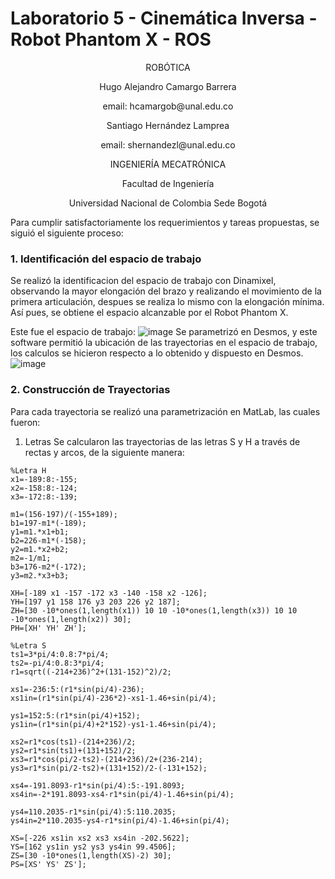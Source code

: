 # Laboratorio 5 - Cinemática Inversa - Robot Phantom X - ROS
<p align="center">
ROBÓTICA

<p align="center">
Hugo Alejandro Camargo Barrera
<p align="center">
email: hcamargob@unal.edu.co

<p align="center">
Santiago Hernández Lamprea
<p align="center">
email: shernandezl@unal.edu.co


<p align="center">
INGENIERÍA MECATRÓNICA
<p align="center">
Facultad de Ingeniería
<p align="center">
Universidad Nacional de Colombia Sede Bogotá

Para cumplir satisfactoriamente los requerimientos y tareas propuestas, se siguió el siguiente proceso:
### 1. Identificación del espacio de trabajo
Se realizó la identificacion del espacio de trabajo con Dinamixel, observando la mayor elongación del brazo y realizando el movimiento de la primera articulación, despues se realiza lo mismo con la elongación mínima. Así pues, se obtiene el espacio alcanzable por el Robot Phantom X.
  
  Este fue el espacio de trabajo:
  ![image](https://user-images.githubusercontent.com/112737454/200098852-cb014428-6780-4895-9ee4-5217d8b0eaf0.png)
Se parametrizó en Desmos, y este software permitió la ubicación de las trayectorias en el espacio de trabajo, los calculos se hicieron respecto a lo obtenido y dispuesto en Desmos.
   ![image](https://user-images.githubusercontent.com/112737454/200098953-a57eb504-1ea2-4062-883c-fee8a54d1af6.png)


### 2. Construcción de Trayectorias 
  Para cada trayectoria se realizó una parametrización en MatLab, las cuales fueron:
  1) Letras
  Se calcularon las trayectorias de las letras S y H a través de rectas y arcos, de la siguiente manera:
  ```
  %Letra H
  x1=-189:8:-155;
  x2=-158:8:-124;
  x3=-172:8:-139;

  m1=(156-197)/(-155+189);
  b1=197-m1*(-189);
  y1=m1.*x1+b1;
  b2=226-m1*(-158);
  y2=m1.*x2+b2;
  m2=-1/m1;
  b3=176-m2*(-172);
  y3=m2.*x3+b3;

  XH=[-189 x1 -157 -172 x3 -140 -158 x2 -126];
  YH=[197 y1 158 176 y3 203 226 y2 187];
  ZH=[30 -10*ones(1,length(x1)) 10 10 -10*ones(1,length(x3)) 10 10 -10*ones(1,length(x2)) 30];
  PH=[XH' YH' ZH'];
  ```
  
  ```
  %Letra S 
  ts1=3*pi/4:0.8:7*pi/4;
  ts2=-pi/4:0.8:3*pi/4;
  r1=sqrt((-214+236)^2+(131-152)^2)/2;

  xs1=-236:5:(r1*sin(pi/4)-236);
  xs1in=(r1*sin(pi/4)-236*2)-xs1-1.46+sin(pi/4);

  ys1=152:5:(r1*sin(pi/4)+152);
  ys1in=(r1*sin(pi/4)+2*152)-ys1-1.46+sin(pi/4);

  xs2=r1*cos(ts1)-(214+236)/2;
  ys2=r1*sin(ts1)+(131+152)/2;
  xs3=r1*cos(pi/2-ts2)-(214+236)/2+(236-214);
  ys3=r1*sin(pi/2-ts2)+(131+152)/2-(-131+152);

  xs4=-191.8093-r1*sin(pi/4):5:-191.8093;
  xs4in=-2*191.8093-xs4-r1*sin(pi/4)-1.46+sin(pi/4);

  ys4=110.2035-r1*sin(pi/4):5:110.2035;
  ys4in=2*110.2035-ys4-r1*sin(pi/4)-1.46+sin(pi/4);

  XS=[-226 xs1in xs2 xs3 xs4in -202.5622];
  YS=[162 ys1in ys2 ys3 ys4in 99.4506];
  ZS=[30 -10*ones(1,length(XS)-2) 30];
  PS=[XS' YS' ZS'];
  ```
